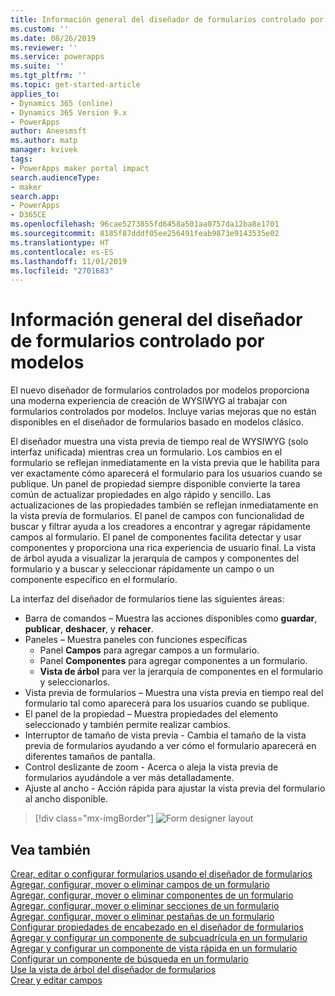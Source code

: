```yaml
---
title: Información general del diseñador de formularios controlado por modelos | MicrosoftDocs
ms.custom: ''
ms.date: 08/26/2019
ms.reviewer: ''
ms.service: powerapps
ms.suite: ''
ms.tgt_pltfrm: ''
ms.topic: get-started-article
applies_to:
- Dynamics 365 (online)
- Dynamics 365 Version 9.x
- PowerApps
author: Aneesmsft
ms.author: matp
manager: kvivek
tags:
- PowerApps maker portal impact
search.audienceType:
- maker
search.app:
- PowerApps
- D365CE
ms.openlocfilehash: 96cae5273855fd6458a501aa0757da12ba8e1701
ms.sourcegitcommit: 8185f87dddf05ee256491feab9873e9143535e02
ms.translationtype: HT
ms.contentlocale: es-ES
ms.lasthandoff: 11/01/2019
ms.locfileid: "2701683"
---
```

# <a name="overview-of-the-model-driven-form-designer"></a>Información general del diseñador de formularios controlado por modelos
El nuevo diseñador de formularios controlados por modelos proporciona una moderna experiencia de creación de WYSIWYG al trabajar con formularios controlados por modelos. Incluye varias mejoras que no están disponibles en el diseñador de formularios basado en modelos clásico. 

El diseñador muestra una vista previa de tiempo real de WYSIWYG (solo interfaz unificada) mientras crea un formulario. Los cambios en el formulario se reflejan inmediatamente en la vista previa que le habilita para ver exactamente cómo aparecerá el formulario para los usuarios cuando se publique. Un panel de propiedad siempre disponible convierte la tarea común de actualizar propiedades en algo rápido y sencillo. Las actualizaciones de las propiedades también se reflejan inmediatamente en la vista previa de formularios. El panel de campos con funcionalidad de buscar y filtrar ayuda a los creadores a encontrar y agregar rápidamente campos al formulario. El panel de componentes facilita detectar y usar componentes y proporciona una rica experiencia de usuario final. La vista de árbol ayuda a visualizar la jerarquía de campos y componentes del formulario y a buscar y seleccionar rápidamente un campo o un componente específico en el formulario.

La interfaz del diseñador de formularios tiene las siguientes áreas: 
- Barra de comandos – Muestra las acciones disponibles como **guardar**, **publicar**, **deshacer**, y **rehacer**. 
- Paneles – Muestra paneles con funciones específicas
  - Panel **Campos** para agregar campos a un formulario.
  - Panel **Componentes** para agregar componentes a un formulario.
  - **Vista de árbol** para ver la jerarquía de componentes en el formulario y seleccionarlos.
- Vista previa de formularios – Muestra una vista previa en tiempo real del formulario tal como aparecerá para los usuarios cuando se publique. 
- El panel de la propiedad – Muestra propiedades del elemento seleccionado y también permite realizar cambios.
- Interruptor de tamaño de vista previa - Cambia el tamaño de la vista previa de formularios ayudando a ver cómo el formulario aparecerá en diferentes tamaños de pantalla.
- Control deslizante de zoom - Acerca o aleja la vista previa de formularios ayudándole a ver más detalladamente.
- Ajuste al ancho - Acción rápida para ajustar la vista previa del formulario al ancho disponible.

> [!div class="mx-imgBorder"] 
> ![](media/FormDesignerOverview.png "Form designer layout")

## <a name="see-also"></a>Vea también
[Crear, editar o configurar formularios usando el diseñador de formularios](create-and-edit-forms.md)  
[Agregar, configurar, mover o eliminar campos de un formulario](add-move-or-delete-fields-on-form.md)  
[Agregar, configurar, mover o eliminar componentes de un formulario](add-move-configure-or-delete-components-on-form.md)  
[Agregar, configurar, mover o eliminar secciones de un formulario](add-move-or-delete-sections-on-form.md)  
[Agregar, configurar, mover o eliminar pestañas de un formulario](add-move-or-delete-tabs-on-form.md)  
[Configurar propiedades de encabezado en el diseñador de formularios](form-designer-header-properties.md)  
[Agregar y configurar un componente de subcuadrícula en un formulario](form-designer-add-configure-subgrid.md)  
[Agregar y configurar un componente de vista rápida en un formulario](form-designer-add-configure-quickview.md)  
[Configurar un componente de búsqueda en un formulario](form-designer-add-configure-lookup.md)  
[Use la vista de árbol del diseñador de formularios](using-tree-view-on-form.md)  
[Crear y editar campos](../common-data-service/create-edit-field-portal.md)  
